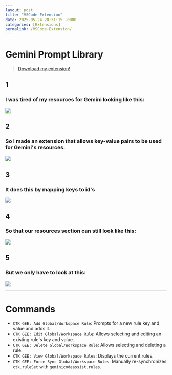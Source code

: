 ```yaml
---
layout: post
title: "VSCode-Extension"
date: 2025-05-24 20:31:15 -0000
categories: [Extensions]
permalink: /VSCode-Extension/
---
```


# Gemini Prompt Library

> [Download my extension!](https://marketplace.visualstudio.com/items?itemName=ctk.ctk-gee)


## 1

### I was tired of my resources for Gemini looking like this:

![](../assets/img/2025-05-24-20-41-25.png)

## 2

### So I made an extension that allows key-value pairs to be used for Gemini's resources.

![](../assets/img/2025-05-24-20-43-19.png)

## 3

### It does this by mapping keys to id's

![](../assets/img/2025-05-24-20-44-59.png)

## 4

### So that our resources section can still look like this:

![](../assets/img/2025-05-24-20-41-25.png)

## 5

### But we only have to look at this:

![](../assets/img/2025-05-24-20-43-19.png)

---

# Commands

*   `CTK GEE: Add Global/Workspace Rule`: Prompts for a new rule key and value and adds it.
*   `CTK GEE: Edit Global/Workspace Rule`: Allows selecting and editing an existing rule's key and value.
*   `CTK GEE: Delete Global/Workspace Rule`: Allows selecting and deleting a rule.
*   `CTK GEE: View Global/Workspace Rules`: Displays the current rules.
*   `CTK GEE: Force Sync Global/Workspace Rules`: Manually re-synchronizes `ctk.ruleSet` with `geminicodeassist.rules`.


